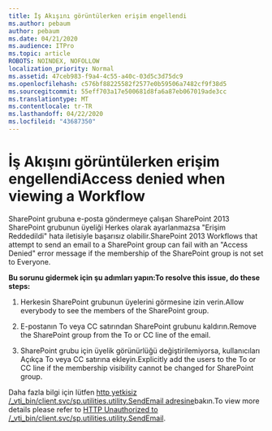```yaml
---
title: İş Akışını görüntülerken erişim engellendi
ms.author: pebaum
author: pebaum
ms.date: 04/21/2020
ms.audience: ITPro
ms.topic: article
ROBOTS: NOINDEX, NOFOLLOW
localization_priority: Normal
ms.assetid: 47ceb983-f9a4-4c55-a40c-03d5c3d75dc9
ms.openlocfilehash: c576bf88225582f2577e0b59506a7482cf9f38d5
ms.sourcegitcommit: 55eff703a17e500681d8fa6a87eb067019ade3cc
ms.translationtype: MT
ms.contentlocale: tr-TR
ms.lasthandoff: 04/22/2020
ms.locfileid: "43687350"
---
```

# <a name="access-denied-when-viewing-a-workflow"></a><span data-ttu-id="5c2e8-102">İş Akışını görüntülerken erişim engellendi</span><span class="sxs-lookup"><span data-stu-id="5c2e8-102">Access denied when viewing a Workflow</span></span>

<span data-ttu-id="5c2e8-103">SharePoint grubuna e-posta göndermeye çalışan SharePoint 2013 SharePoint grubunun üyeliği Herkes olarak ayarlanmazsa "Erişim Reddedildi" hata iletisiyle başarısız olabilir.</span><span class="sxs-lookup"><span data-stu-id="5c2e8-103">SharePoint 2013 Workflows that attempt to send an email to a SharePoint group can fail with an "Access Denied" error message if the membership of the SharePoint group is not set to Everyone.</span></span>
  
 <span data-ttu-id="5c2e8-104">**Bu sorunu gidermek için şu adımları yapın:**</span><span class="sxs-lookup"><span data-stu-id="5c2e8-104">**To resolve this issue, do these steps:**</span></span>
  
 1. <span data-ttu-id="5c2e8-105">Herkesin SharePoint grubunun üyelerini görmesine izin verin.</span><span class="sxs-lookup"><span data-stu-id="5c2e8-105">Allow everybody to see the members of the SharePoint group.</span></span>
  
 2. <span data-ttu-id="5c2e8-106">E-postanın To veya CC satırından SharePoint grubunu kaldırın.</span><span class="sxs-lookup"><span data-stu-id="5c2e8-106">Remove the SharePoint group from the To or CC line of the email.</span></span>
  
 3. <span data-ttu-id="5c2e8-107">SharePoint grubu için üyelik görünürlüğü değiştirilemiyorsa, kullanıcıları Açıkça To veya CC satırına ekleyin.</span><span class="sxs-lookup"><span data-stu-id="5c2e8-107">Explicitly add the users to the To or CC line if the membership visibility cannot be changed for SharePoint group.</span></span>
  
<span data-ttu-id="5c2e8-108">Daha fazla bilgi için lütfen [http yetkisiz /_vti_bin/client.svc/sp.utilities.utility.SendEmail adresine](https://go.microsoft.com/fwlink/?linkid=2044694&amp;clcid=0x409)bakın.</span><span class="sxs-lookup"><span data-stu-id="5c2e8-108">To view more details please refer to [HTTP Unauthorized to /_vti_bin/client.svc/sp.utilities.utility.SendEmail](https://go.microsoft.com/fwlink/?linkid=2044694&amp;clcid=0x409).</span></span>
  